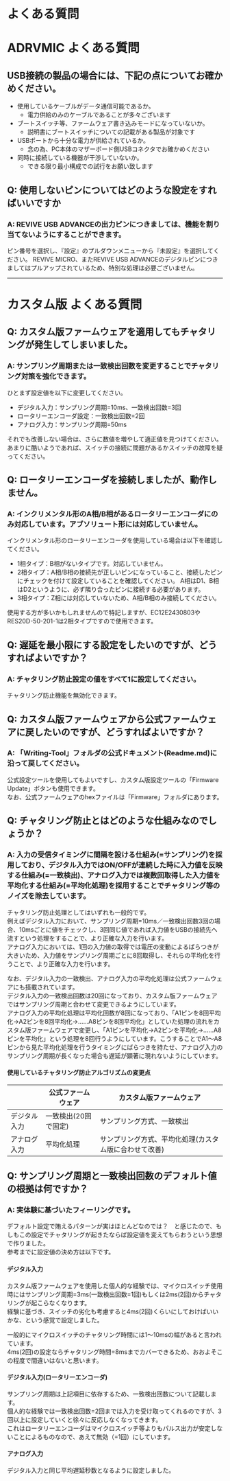 # よくある質問

# ADRVMIC よくある質問

## USB接続の製品の場合には、下記の点についてお確かめください。

 - 使用しているケーブルがデータ通信可能であるか。
   - 電力供給のみのケーブルであることが多々ございます
 - ブートスイッチ等、ファームウェア書き込みモードになっていないか。
   - 説明書にブートスイッチについての記載がある製品が対象です
 - USBポートから十分な電力が供給されているか。
   - 念の為、PC本体のマザーボード側USBコネクタでお確かめください
 - 同時に接続している機器が干渉していないか。
   - できる限り最小構成での試行をお願い致します

## Q: 使用しないピンについてはどのような設定をすればいいですか

### A: REVIVE USB ADVANCEの出力ピンにつきましては、機能を割り当てないようにすることができます。
ピン番号を選択し、『設定』のプルダウンメニューから『未設定』を選択してください。
REVIVE MICRO、またREVIVE USB ADVANCEのデジタルピンにつきましてはプルアップされているため、特別な処理は必要ございません。

----

# カスタム版 よくある質問

## Q: カスタム版ファームウェアを適用してもチャタリングが発生してしまいました。
### A: サンプリング周期または一致検出回数を変更することでチャタリング対策を強化できます。
ひとまず設定値を以下に変更してください。  
 - デジタル入力：サンプリング周期=10ms、一致検出回数=3回
 - ロータリーエンコーダ設定：一致検出回数=2回
 - アナログ入力：サンプリング周期=50ms
 
それでも改善しない場合は、さらに数値を増やして適正値を見つけてください。  
あまりに酷いようであれば、スイッチの接続に問題があるかスイッチの故障を疑ってください。  

## Q: ロータリーエンコーダを接続しましたが、動作しません。
### A: インクリメンタル形のA相/B相があるロータリーエンコーダにのみ対応しています。アブソリュート形には対応していません。
インクリメンタル形のロータリーエンコーダを使用している場合は以下を確認してください。  
 - 1相タイプ：B相がないタイプです。対応していません。
 - 2相タイプ：A相/B相の接続先が正しいピンになっていること、接続したピンにチェックを付けて設定していることを確認してください。
  A相はD1、B相はD2というように、必ず隣り合ったピンに接続する必要があります。
 - 3相タイプ：Z相には対応していないため、A相/B相のみ接続してください。

使用する方が多いかもしれませんので特記しますが、EC12E2430803やRES20D-50-201-1は2相タイプですので使用できます。

## Q: 遅延を最小限にする設定をしたいのですが、どうすればよいですか？
### A: チャタリング防止設定の値をすべて1に設定してください。
チャタリング防止機能を無効化できます。  

## Q: カスタム版ファームウェアから公式ファームウェアに戻したいのですが、どうすればよいですか？
### A: 「Writing-Tool」フォルダの公式ドキュメント(Readme.md)に沿って戻してください。
公式設定ツールを使用してもよいですし、カスタム版設定ツールの「Firmware Update」ボタンも使用できます。  
なお、公式ファームウェアのhexファイルは「Firmware」フォルダにあります。  

## Q: チャタリング防止とはどのような仕組みなのでしょうか？
### A: 入力の受信タイミングに間隔を設ける仕組み(=サンプリング)を採用しており、デジタル入力ではON/OFFが連続した時に入力値を反映する仕組み(=一致検出)、アナログ入力では複数回取得した入力値を平均化する仕組み(=平均化処理)を採用することでチャタリング等のノイズを除去しています。
チャタリング防止処理としてはいずれも一般的です。  
例えばデジタル入力において、サンプリング周期=10ms／一致検出回数3回の場合、10msごとに値をチェックし、3回同じ値であれば入力値をUSBの接続先へ流すという処理をすることで、より正確な入力を行います。  
アナログ入力においては、1回の入力値の取得では電圧の変動によるばらつきが大きいため、入力値をサンプリング周期ごとに8回取得し、それらの平均化を行うことで、より正確な入力を行います。  

なお、デジタル入力の一致検出、アナログ入力の平均化処理は公式ファームウェアにも搭載されています。  
デジタル入力の一致検出回数は20回になっており、カスタム版ファームウェアではサンプリング周期と合わせて変更できるようにしています。  
アナログ入力の平均化処理は平均化回数が8回になっており、「A1ピンを8回平均化→A2ピンを8回平均化→……A8ピンを8回平均化」としていた処理の流れをカスタム版ファームウェアで変更し、「A1ピンを平均化→A2ピンを平均化→……A8ピンを平均化」という処理を8回行うようにしています。こうすることでA1～A8ピンから見た平均化処理を行うタイミングにばらつきを持たせ、アナログ入力のサンプリング周期が長くなった場合も遅延が顕著に現れないようにしています。  

#### 使用しているチャタリング防止アルゴリズムの変更点
|  | 公式ファームウェア | カスタム版ファームウェア |
| - | - | - |
| デジタル入力 | 一致検出(20回で固定) | サンプリング方式、一致検出 |
| アナログ入力 | 平均化処理 | サンプリング方式、平均化処理(カスタム版に合わせて改善) |

## Q: サンプリング周期と一致検出回数のデフォルト値の根拠は何ですか？
### A: 実体験に基づいたフィーリングです。
デフォルト設定で賄えるパターンが実はほとんどなのでは？　と感じたので、もしもこの設定でチャタリングが起きたならば設定値を変えてもらおうという思想で作りました。  
参考までに設定値の決め方は以下です。  

#### デジタル入力
カスタム版ファームウェアを使用した個人的な経験では、マイクロスイッチ使用時にはサンプリング周期=3ms(一致検出回数=1回)もしくは2ms(2回)からチャタリングが起こらなくなります。  
経験に基づき、スイッチの劣化も考慮すると4ms(2回)くらいにしておけばいいかな、という感覚で設定しました。  

一般的にマイクロスイッチのチャタリング時間には1～10msの幅があると言われています。  
4ms(2回)の設定ならチャタリング時間=8msまでカバーできるため、おおよそこの程度で間違いはないと思います。  

#### デジタル入力(ロータリーエンコーダ)
サンプリング周期は上記項目に依存するため、一致検出回数について記載します。  
個人的な経験では一致検出回数=2回までは入力を受け取ってくれるのですが、3回以上に設定していくと徐々に反応しなくなってきます。  
これはロータリーエンコーダはマイクロスイッチ等よりもパルス出力が安定しないことによるものなので、あえて無効（=1回）にしています。  

#### アナログ入力
デジタル入力と同じ平均遅延秒数となるように設定しました。  
